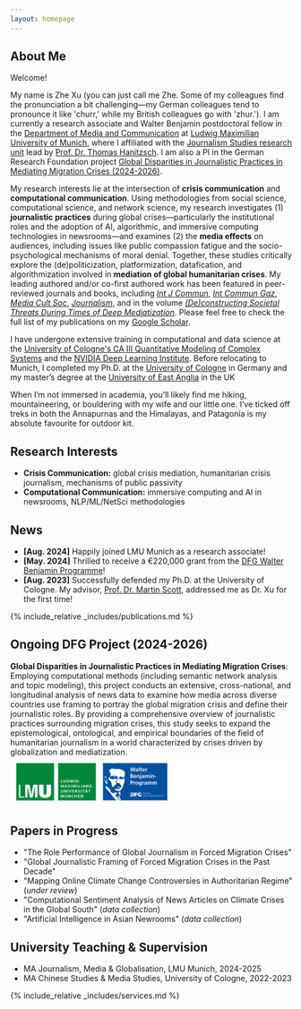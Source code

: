 ```yaml
---
layout: homepage
---
```


## About Me

Welcome!

My name is Zhe Xu (you can just call me Zhe. Some of my colleagues find the pronunciation a bit challenging—my German colleagues tend to pronounce it like 'churr,' while my British colleagues go with 'zhur.'). I am currently a research associate and Walter Benjamin postdoctoral fellow in the [Department of Media and Communication](https://www.ifkw.uni-muenchen.de/index.html) at [Ludwig Maximilian University of Munich](https://www.lmu.de/en/), where I affiliated with the [Journalism Studies research unit](https://www.ifkw.uni-muenchen.de/lehrbereiche/hanitzsch/hanitzsch_profil/index.html) lead by [Prof. Dr. Thomas Hanitzsch](https://www.ifkw.uni-muenchen.de/organisation/personen/professoren/hanitzsch_thomas/index.html). I am also a PI in the German Research Foundation project [Global Disparities in Journalistic Practices in Mediating Migration Crises (2024-2026)](https://gepris.dfg.de/gepris/projekt/539233881?context=projekt&task=showDetail&id=539233881&). 

My research interests lie at the intersection of <b>crisis communication</b> and <b>computational communication</b>. Using methodologies from social science, computational science, and network science, my research investigates (1) <b>journalistic practices</b> during global crises—particularly the institutional roles and the adoption of AI, algorithmic, and immersive computing technologies in newsrooms—and examines (2) the <b>media effects</b> on audiences, including issues like public compassion fatigue and the socio-psychological mechanisms of moral denial. Together, these studies critically explore the (de)politicization, platformization, datafication, and algorithmization involved in <b>mediation of global humanitarian crises</b>. My leading authored and/or co-first authored work has been featured in peer-reviewed journals and books, including [<i>Int J Commun</i>](https://ijoc.org/index.php/ijoc/article/view/19850), [<i>Int Commun Gaz</i>](https://doi.org/10.1177/17480485231216583), [<i>Media Cult Soc</i>](https://journals.sagepub.com/doi/abs/10.1177/01634437231155339), [<i>Journalism</i>](https://journals.sagepub.com/doi/abs/10.1177/14648849231206924), and in the volume [<i>(De)constructing Societal Threats During Times of Deep Mediatization</i>](https://www.routledge.com/Deconstructing-Societal-Threats-During-Times-of-Deep-Mediatization/Reilly-Salojarvi/p/book/9781032566825?srsltid=AfmBOopxXUTQTbEmhs3a9IGUdfOHPwEkUVSkvYxx-3UR4WaoGStidOEb). Please feel free to check the full list of my publications on my [Google Scholar](https://scholar.google.de/citations?user=lxUyedYAAAAJ&hl=en&oi=sra).

I have undergone extensive training in computational and data science at the [University of Cologne's CA III Quantitative Modeling of Complex Systems](http://ml-school.uni-koeln.de/) and the [NVIDIA Deep Learning Institute](https://learn.nvidia.com/courses/course-detail?course_id=course-v1:DLI+C-FX-06+V2). Before relocating to Munich, I completed my Ph.D. at the [University of Cologne](https://portal.uni-koeln.de/es/uoc-home) in Germany and my master’s degree at the [University of East Anglia](https://www.uea.ac.uk/) in the UK

When I’m not immersed in academia, you’ll likely find me hiking, mountaineering, or bouldering with my wife and our little one. I’ve ticked off treks in both the Annapurnas and the Himalayas, and Patagonia is my absolute favourite for outdoor kit.

## Research Interests

- **Crisis Communication:** global crisis mediation, humanitarian crisis journalism, mechanisms of public passivity
- **Computational Communication:** immersive computing and AI in newsrooms, NLP/ML/NetSci methodologies

## News

- **[Aug. 2024]** Happily joined LMU Munich as a research associate!
- **[May. 2024]** Thrilled to receive a €220,000 grant from the [DFG Walter Benjamin Programme](https://www.dfg.de/en/research-funding/funding-opportunities/programmes/individual/walter-benjamin)! 
- **[Aug. 2023]** Successfully defended my Ph.D. at the University of Cologne. My advisor, [Prof. Dr. Martin Scott](https://research-portal.uea.ac.uk/en/persons/martin-scott), addressed me as Dr. Xu for the first time!

{% include_relative _includes/publications.md %}

## Ongoing DFG Project (2024-2026)

**Global Disparities in Journalistic Practices in Mediating Migration Crises**: Employing computational methods (including semantic network analysis and topic modeling), this project conducts an extensive, cross-national, and longitudinal analysis of news data to examine how media across diverse countries use framing to portray the global migration crisis and define their journalistic roles. By providing a comprehensive overview of journalistic practices surrounding migration crises, this study seeks to expand the epistemological, ontological, and empirical boundaries of the field of humanitarian journalism in a world characterized by crises driven by globalization and mediatization. 
![Image Description](assets/img/dfg2.png)

## Papers in Progress

- "The Role Performance of Global Journalism in Forced Migration Crises" 
- "Global Journalistic Framing of Forced Migration Crises in the Past Decade"
- "Mapping Online Climate Change Controversies in Authoritarian Regime" (<i>under review</i>)
- "Computational Sentiment Analysis of News Articles on Climate Crises in the Global South" (<i>data collection</i>)
- "Artificial Intelligence in Asian Newrooms" (<i>data collection</i>) 

## University Teaching & Supervision

- MA Journalism, Media & Globalisation, LMU Munich, 2024-2025
- MA Chinese Studies & Media Studies, University of Cologne, 2022-2023

{% include_relative _includes/services.md %}
